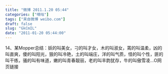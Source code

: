 ```yaml
---
title: "微博 2011.1.20 05:44"
categories: ["嘀咕"]
tags: ["来自微博 weibo.com"]
draft: false
slug: "GkCmIL"
date: "2011-01-20 05:44:00"
---
```


<p>14、某Mopper总结：妖的叫美女，刁的叫才女，木的叫淑女，蔫的叫温柔，凶的叫直爽，傻的叫阳光，狠的叫冷艳，土的叫端庄，洋的叫气质，怪的叫个性，匪的叫干练，骚的叫有味道，嫩的叫青春靓丽，老的叫丰韵犹存，牛的叫傲雪凌...O网页链接 ​​​​</p>
